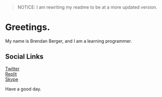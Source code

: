 > NOTICE: I am rewriting my readme to be at a more updated version.

# Greetings.

My name is Brendan Berger, and I am a learning programmer. 

## Social Links

[Twitter](https://twitter.com/whotookelburg)  
[Replit](https://replit.com/@elburg)  
[Skype](https://join.skype.com/invite/rf21W2hkvXeX)


Have a good day.
<!-- ### Hi there! I'm a potato

You may not know me, but I'm [@elburg on repl.it](https://repl.it/@elburg "I make stuff there!"). It is very nice to meet you! You will see that I will use GitHub to publish my projects.

My "Talents"

![Android Studio Talent](https://img.shields.io/endpoint?url=https://raw.githubusercontent.com/polygonnedpotato/polygonnedpotato/main/talentdata/androidstudio.json "so i can't really make android apps yet.")  
![C++ Talent](https://img.shields.io/endpoint?url=https://raw.githubusercontent.com/polygonnedpotato/polygonnedpotato/main/talentdata/cpp.json "don't speak the language")  
![C# Talent](https://img.shields.io/endpoint?url=https://raw.githubusercontent.com/polygonnedpotato/polygonnedpotato/main/talentdata/cs.json "i am learning fast though")  
![CSS Talent](https://img.shields.io/endpoint?url=https://raw.githubusercontent.com/polygonnedpotato/polygonnedpotato/main/talentdata/css.json "I'm starting to get it now!")   
![HTML5 Talent](https://img.shields.io/endpoint?url=https://raw.githubusercontent.com/polygonnedpotato/polygonnedpotato/main/talentdata/htmlfive.json "lol i am a noob but getting better.")  
![Java Talent](https://img.shields.io/endpoint?url=https://raw.githubusercontent.com/polygonnedpotato/polygonnedpotato/main/talentdata/java.json "In a nutshell, don't ask me to help you with Java.")  
![JavaScript Talent](https://img.shields.io/endpoint?url=https://raw.githubusercontent.com/polygonnedpotato/polygonnedpotato/main/talentdata/js.json "i don't know how to make web apps yet, but i do know quite a lot.")  
![Kotlin Talent](https://img.shields.io/endpoint?url=https://raw.githubusercontent.com/polygonnedpotato/polygonnedpotato/main/talentdata/kt.json "I know Kotlin, but I don't know Kotlin.")  
![Node.js Talent](https://img.shields.io/endpoint?url=https://raw.githubusercontent.com/polygonnedpotato/polygonnedpotato/main/talentdata/nodejs.json "nope.")  
![PHP Talent](https://img.shields.io/endpoint?url=https://raw.githubusercontent.com/polygonnedpotato/polygonnedpotato/main/talentdata/php.json "I got work i need to do first.")  
![PyCharm Talent](https://img.shields.io/endpoint?url=https://raw.githubusercontent.com/polygonnedpotato/polygonnedpotato/main/talentdata/pycharm.json "i need to do some more work...")  
![Python Talent](https://img.shields.io/endpoint?url=https://raw.githubusercontent.com/polygonnedpotato/polygonnedpotato/main/talentdata/py.json&namedLogo=https://raw.githubusercontent.com/polygonnedpotato/polygonnedpotato/main/talentdata/py.svg "Basically, I know my way around...")  
![Repl.it Talent](https://img.shields.io/endpoint?url=https://raw.githubusercontent.com/polygonnedpotato/polygonnedpotato/main/talentdata/replit.json "I (almost) know my entire way around!")  
![Visual Studio Talent](https://img.shields.io/endpoint?url=https://raw.githubusercontent.com/polygonnedpotato/polygonnedpotato/main/talentdata/vs.json "i don't know what im doing...")  
![Visual Studio Code Talent](https://img.shields.io/endpoint?url=https://raw.githubusercontent.com/polygonnedpotato/polygonnedpotato/main/talentdata/vscode.json "I think i know what i'm doing...")  
  
# Some things I would like to see made:

Here are some things I would like to see created:

1. Web or JavaScript app to run a web browser inside of another web browser  
2. Ungoogled Android

[![polygonnedpotato's github stats](https://github-readme-stats.vercel.app/api?username=polygonnedpotato&show_icons=1&include_all_commits=1&theme=midnight-purple)](https://github.com/anuraghazra/github-readme-stats)
![Metrics](https://metrics.lecoq.io/polygonnedpotato?template=classic&languages=1&isocalendar=1&introduction=1&followup=1&activity=1&projects=1&people=1&lines=1&stars=1&pagespeed=1&activity.limit=5&activity.days=14&activity.filter=all&activity.visibility=all&activity.timestamps=true&introduction.title=true&isocalendar.duration=full-year&languages.colors=github&languages.details=bytes-size%2C%20percentage&languages.threshold=0%25&people.limit=30&people.size=28&people.types=followers%2C%20following&people.identicons=false&people.shuffle=false&projects.limit=4&projects.descriptions=false&stars.limit=4&pagespeed.url=a-1.elburg.repl.co&pagespeed.detailed=true&pagespeed.screenshot=true&config.timezone=America%2FLos_Angeles)
![](https://komarev.com/ghpvc/?username=polygonnedpotato)

# Some of my projects that you can help me with  
[Advanced Web Components](https://github.com/polygonnedpotato/advanced-web-components) A framework for added functinality to the web.  
[iWork](https://github.com/polygonnedpotato/iwork) An Office Suite  

Welp, that's all for now!

Bye!

PM: https://join.skype.com/invite/rf21W2hkvXeX
 -->
